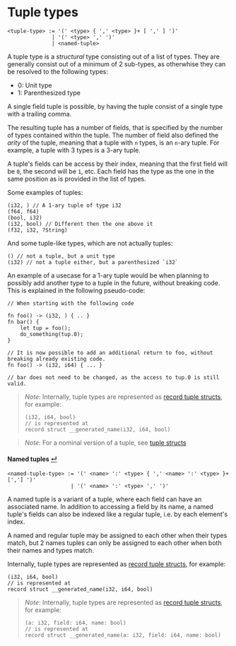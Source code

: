 # Tuple types
```
<tuple-type> := '(' <type> { ',' <type> }+ [ ',' ] ')'
              | '(' <type> ',' ')'
              | <named-tuple>
```

A tuple type is a _structural_ type consisting out of a list of types.
They are generally consist out of a minimum of 2 sub-types, as otherwhise they can be resolved to the following types:
- 0: Unit type
- 1: Parenthesized type

A single field tuple is possible, by having the tuple consist of a single type with a trailing comma.

The resulting tuple has a number of fields, that is specified by the number of types contained within the tuple.
The number of field also defined the _arity_ of the tuple, meaning that a tuple with `n` types, is an `n`-ary tuple.
For example, a tuple with 3 types is a 3-ary tuple.

A tuple's fields can be access by their index, meaning that the first field will be `0`, the second will be `1`, etc.
Each field has the type as the one in the same position as is provided in the list of types.

Some examples of tuples:
```
(i32, ) // A 1-ary tuple of type i32
(f64, f64)
(bool, i32)
(i32, bool) // Different then the one above it
(f32, i32, ?String)
```
And some tuple-like types, which are not actually tuples:
```
() // not a tuple, but a unit type
(i32) // not a tuple either, but a parenthesized `i32`
```

An example of a usecase for a 1-ary tuple would be when planning to possibly add another type to a tuple in the future, without breaking code.
This is explained in the following pseudo-code:
```
// When starting with the following code

fn foo() -> (i32, ) { .. }
fn bar() {
    let tup = foo();
    do_something(tup.0);
}

// It is now possible to add an additional return to foo, without breaking already existing code.
fn foo() -> (i32, i64) { ... }

// bar does not need to be changed, as the access to tup.0 is still valid.
```

> _Note_: Internally, tuple types are represented as [record tuple structs](./tuple-struct-types.md#record-tuple-structs-), for example:
> ```
> (i32, i64, bool)
> // is represented at
> record struct __generated_name(i32, i64, bool)
> ```

> _Note_: For a nominal version of a tuple, see [tuple structs](./tuple-struct-types.md)

#### Named tuples [↵](#tuple-types)

```
<named-tuple-type> := '(' <name> ':' <type> { ',' <name> ':' <type> }+ [','] ')'
                    | '(' <name> ':' <type> ',' ')'
```

A named tuple is a variant of a tuple, where each field can have an associated name.
In addition to accessing a field by its name, a named tuple's fields can also be indexed like a regular tuple, i.e. by each element's index.

A named and regular tuple may be assigned to each other when their types match, but 2 names tuples can only be assigned to each other when both their names and types match.

Internally, tuple types are represented as [record tuple structs](./tuple-struct-types.md#record-tuple-structs-), for example:
```
(i32, i64, bool)
// is represented at
record struct __generated_name(i32, i64, bool)
```

> _Note_: Internally, tuple types are represented as [record tuple structs](./tuple-struct-types.md#record-tuple-structs-), for example:
> ```
> (a: i32, field: i64, name: bool)
> // is represented at
> record struct __generated_name(a: i32, field: i64, name: bool)
> ```
